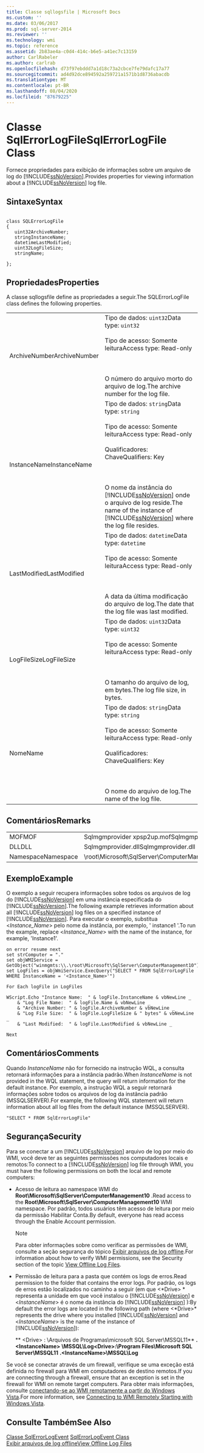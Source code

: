 ```yaml
---
title: Classe sqllogsfile | Microsoft Docs
ms.custom: ''
ms.date: 03/06/2017
ms.prod: sql-server-2014
ms.reviewer: ''
ms.technology: wmi
ms.topic: reference
ms.assetid: 2b83ae4a-c0d4-414c-b6e5-a41ec7c13159
author: CarlRabeler
ms.author: carlrab
ms.openlocfilehash: d73f97ebddd7a1d18c73a2cbce7fe79dafc17a77
ms.sourcegitcommit: ad4d92dce894592a259721a1571b1d8736abacdb
ms.translationtype: MT
ms.contentlocale: pt-BR
ms.lasthandoff: 08/04/2020
ms.locfileid: "87679225"
---
```

# <a name="sqlerrorlogfile-class"></a><span data-ttu-id="dd0c9-102">Classe SqlErrorLogFile</span><span class="sxs-lookup"><span data-stu-id="dd0c9-102">SqlErrorLogFile Class</span></span>
  <span data-ttu-id="dd0c9-103">Fornece propriedades para exibição de informações sobre um arquivo de log do [!INCLUDE[ssNoVersion](../../includes/ssnoversion-md.md)].</span><span class="sxs-lookup"><span data-stu-id="dd0c9-103">Provides properties for viewing information about a [!INCLUDE[ssNoVersion](../../includes/ssnoversion-md.md)] log file.</span></span>  
  
## <a name="syntax"></a><span data-ttu-id="dd0c9-104">Sintaxe</span><span class="sxs-lookup"><span data-stu-id="dd0c9-104">Syntax</span></span>  
  
```  
  
class SQLErrorLogFile  
{  
   uint32ArchiveNumber;  
   stringInstanceName;  
   datetimeLastModified;  
   uint32LogFileSize;  
   stringName;  
  
};  
```  
  
## <a name="properties"></a><span data-ttu-id="dd0c9-105">Propriedades</span><span class="sxs-lookup"><span data-stu-id="dd0c9-105">Properties</span></span>  
 <span data-ttu-id="dd0c9-106">A classe sqllogsfile define as propriedades a seguir.</span><span class="sxs-lookup"><span data-stu-id="dd0c9-106">The SQLErrorLogFile class defines the following properties.</span></span>  
  
|||  
|-|-|  
|<span data-ttu-id="dd0c9-107">ArchiveNumber</span><span class="sxs-lookup"><span data-stu-id="dd0c9-107">ArchiveNumber</span></span>|<span data-ttu-id="dd0c9-108">Tipo de dados: `uint32`</span><span class="sxs-lookup"><span data-stu-id="dd0c9-108">Data type: `uint32`</span></span><br /><br /> <span data-ttu-id="dd0c9-109">Tipo de acesso: Somente leitura</span><span class="sxs-lookup"><span data-stu-id="dd0c9-109">Access type: Read-only</span></span><br /><br /> <br /><br /> <span data-ttu-id="dd0c9-110">O número do arquivo morto do arquivo de log.</span><span class="sxs-lookup"><span data-stu-id="dd0c9-110">The archive number for the log file.</span></span>|  
|<span data-ttu-id="dd0c9-111">InstanceName</span><span class="sxs-lookup"><span data-stu-id="dd0c9-111">InstanceName</span></span>|<span data-ttu-id="dd0c9-112">Tipo de dados: `string`</span><span class="sxs-lookup"><span data-stu-id="dd0c9-112">Data type: `string`</span></span><br /><br /> <span data-ttu-id="dd0c9-113">Tipo de acesso: Somente leitura</span><span class="sxs-lookup"><span data-stu-id="dd0c9-113">Access type: Read-only</span></span><br /><br /> <span data-ttu-id="dd0c9-114">Qualificadores: Chave</span><span class="sxs-lookup"><span data-stu-id="dd0c9-114">Qualifiers: Key</span></span><br /><br /> <br /><br /> <span data-ttu-id="dd0c9-115">O nome da instância do [!INCLUDE[ssNoVersion](../../includes/ssnoversion-md.md)] onde o arquivo de log reside.</span><span class="sxs-lookup"><span data-stu-id="dd0c9-115">The name of the instance of [!INCLUDE[ssNoVersion](../../includes/ssnoversion-md.md)] where the log file resides.</span></span>|  
|<span data-ttu-id="dd0c9-116">LastModified</span><span class="sxs-lookup"><span data-stu-id="dd0c9-116">LastModified</span></span>|<span data-ttu-id="dd0c9-117">Tipo de dados: `datetime`</span><span class="sxs-lookup"><span data-stu-id="dd0c9-117">Data type: `datetime`</span></span><br /><br /> <span data-ttu-id="dd0c9-118">Tipo de acesso: Somente leitura</span><span class="sxs-lookup"><span data-stu-id="dd0c9-118">Access type: Read-only</span></span><br /><br /> <br /><br /> <span data-ttu-id="dd0c9-119">A data da última modificação do arquivo de log.</span><span class="sxs-lookup"><span data-stu-id="dd0c9-119">The date that the log file was last modified.</span></span>|  
|<span data-ttu-id="dd0c9-120">LogFileSize</span><span class="sxs-lookup"><span data-stu-id="dd0c9-120">LogFileSize</span></span>|<span data-ttu-id="dd0c9-121">Tipo de dados: `uint32`</span><span class="sxs-lookup"><span data-stu-id="dd0c9-121">Data type: `uint32`</span></span><br /><br /> <span data-ttu-id="dd0c9-122">Tipo de acesso: Somente leitura</span><span class="sxs-lookup"><span data-stu-id="dd0c9-122">Access type: Read-only</span></span><br /><br /> <br /><br /> <span data-ttu-id="dd0c9-123">O tamanho do arquivo de log, em bytes.</span><span class="sxs-lookup"><span data-stu-id="dd0c9-123">The log file size, in bytes.</span></span>|  
|<span data-ttu-id="dd0c9-124">Nome</span><span class="sxs-lookup"><span data-stu-id="dd0c9-124">Name</span></span>|<span data-ttu-id="dd0c9-125">Tipo de dados: `string`</span><span class="sxs-lookup"><span data-stu-id="dd0c9-125">Data type: `string`</span></span><br /><br /> <span data-ttu-id="dd0c9-126">Tipo de acesso: Somente leitura</span><span class="sxs-lookup"><span data-stu-id="dd0c9-126">Access type: Read-only</span></span><br /><br /> <span data-ttu-id="dd0c9-127">Qualificadores: Chave</span><span class="sxs-lookup"><span data-stu-id="dd0c9-127">Qualifiers: Key</span></span><br /><br /> <br /><br /> <span data-ttu-id="dd0c9-128">O nome do arquivo de log.</span><span class="sxs-lookup"><span data-stu-id="dd0c9-128">The name of the log file.</span></span>|  
  
## <a name="remarks"></a><span data-ttu-id="dd0c9-129">Comentários</span><span class="sxs-lookup"><span data-stu-id="dd0c9-129">Remarks</span></span>  
  
|||  
|-|-|  
|<span data-ttu-id="dd0c9-130">MOF</span><span class="sxs-lookup"><span data-stu-id="dd0c9-130">MOF</span></span>|<span data-ttu-id="dd0c9-131">Sqlmgmprovider xpsp2up.mof</span><span class="sxs-lookup"><span data-stu-id="dd0c9-131">Sqlmgmprovider xpsp2up.mof</span></span>|  
|<span data-ttu-id="dd0c9-132">DLL</span><span class="sxs-lookup"><span data-stu-id="dd0c9-132">DLL</span></span>|<span data-ttu-id="dd0c9-133">Sqlmgmprovider.dll</span><span class="sxs-lookup"><span data-stu-id="dd0c9-133">Sqlmgmprovider.dll</span></span>|  
|<span data-ttu-id="dd0c9-134">Namespace</span><span class="sxs-lookup"><span data-stu-id="dd0c9-134">Namespace</span></span>|<span data-ttu-id="dd0c9-135">\root\Microsoft\SqlServer\ComputerManagement10</span><span class="sxs-lookup"><span data-stu-id="dd0c9-135">\root\Microsoft\SqlServer\ComputerManagement10</span></span>|  
  
## <a name="example"></a><span data-ttu-id="dd0c9-136">Exemplo</span><span class="sxs-lookup"><span data-stu-id="dd0c9-136">Example</span></span>  
 <span data-ttu-id="dd0c9-137">O exemplo a seguir recupera informações sobre todos os arquivos de log do [!INCLUDE[ssNoVersion](../../includes/ssnoversion-md.md)] em uma instância especificada do [!INCLUDE[ssNoVersion](../../includes/ssnoversion-md.md)].</span><span class="sxs-lookup"><span data-stu-id="dd0c9-137">The following example retrieves information about all [!INCLUDE[ssNoVersion](../../includes/ssnoversion-md.md)] log files on a specified instance of [!INCLUDE[ssNoVersion](../../includes/ssnoversion-md.md)].</span></span> <span data-ttu-id="dd0c9-138">Para executar o exemplo, substitua \<*Instance_Name*> pelo nome da instância, por exemplo, ' instance1 '.</span><span class="sxs-lookup"><span data-stu-id="dd0c9-138">To run the example, replace \<*Instance_Name*> with the name of the instance, for example, 'Instance1'.</span></span>  
  
```  
on error resume next  
set strComputer = "."  
set objWMIService = GetObject("winmgmts:\\.\root\Microsoft\SqlServer\ComputerManagement10")  
set LogFiles = objWmiService.ExecQuery("SELECT * FROM SqlErrorLogFile WHERE InstanceName = '<Instance_Name>'")  
  
For Each logFile in LogFiles  
  
WScript.Echo "Instance Name:  " & logFile.InstanceName & vbNewLine _  
    & "Log File Name:  " & logFile.Name & vbNewLine _  
    & "Archive Number: " & logFile.ArchiveNumber & vbNewLine _  
    & "Log File Size:  " & logFile.LogFileSize & " bytes" & vbNewLine _  
    & "Last Modified:  " & logFile.LastModified & vbNewLine _  
  
Next   
```  
  
## <a name="comments"></a><span data-ttu-id="dd0c9-139">Comentários</span><span class="sxs-lookup"><span data-stu-id="dd0c9-139">Comments</span></span>  
 <span data-ttu-id="dd0c9-140">Quando *InstanceName* não for fornecido na instrução WQL, a consulta retornará informações para a instância padrão.</span><span class="sxs-lookup"><span data-stu-id="dd0c9-140">When *InstanceName* is not provided in the WQL statement, the query will return information for the default instance.</span></span> <span data-ttu-id="dd0c9-141">Por exemplo, a instrução WQL a seguir retornará informações sobre todos os arquivos de log da instância padrão (MSSQLSERVER).</span><span class="sxs-lookup"><span data-stu-id="dd0c9-141">For example, the following WQL statement will return information about all log files from the default instance (MSSQLSERVER).</span></span>  
  
```  
"SELECT * FROM SqlErrorLogFile"  
```  
  
## <a name="security"></a><span data-ttu-id="dd0c9-142">Segurança</span><span class="sxs-lookup"><span data-stu-id="dd0c9-142">Security</span></span>  
 <span data-ttu-id="dd0c9-143">Para se conectar a um [!INCLUDE[ssNoVersion](../../includes/ssnoversion-md.md)] arquivo de log por meio do WMI, você deve ter as seguintes permissões nos computadores locais e remotos:</span><span class="sxs-lookup"><span data-stu-id="dd0c9-143">To connect to a [!INCLUDE[ssNoVersion](../../includes/ssnoversion-md.md)] log file through WMI, you must have the following permissions on both the local and remote computers:</span></span>  
  
-   <span data-ttu-id="dd0c9-144">Acesso de leitura ao namespace WMI do **Root\Microsoft\SqlServer\ComputerManagement10** .</span><span class="sxs-lookup"><span data-stu-id="dd0c9-144">Read access to the **Root\Microsoft\SqlServer\ComputerManagement10** WMI namespace.</span></span> <span data-ttu-id="dd0c9-145">Por padrão, todos usuários têm acesso de leitura por meio da permissão Habilitar Conta.</span><span class="sxs-lookup"><span data-stu-id="dd0c9-145">By default, everyone has read access through the Enable Account permission.</span></span>  
  
    > [!NOTE]  
    >  <span data-ttu-id="dd0c9-146">Para obter informações sobre como verificar as permissões de WMI, consulte a seção segurança do tópico [Exibir arquivos de log offline](../logs/view-offline-log-files.md).</span><span class="sxs-lookup"><span data-stu-id="dd0c9-146">For information about how to verify WMI permissions, see the Security section of the topic [View Offline Log Files](../logs/view-offline-log-files.md).</span></span>  
  
-   <span data-ttu-id="dd0c9-147">Permissão de leitura para a pasta que contém os logs de erros.</span><span class="sxs-lookup"><span data-stu-id="dd0c9-147">Read permission to the folder that contains the error logs.</span></span> <span data-ttu-id="dd0c9-148">Por padrão, os logs de erros estão localizados no caminho a seguir (em que \<*Drive> \* representa a unidade em que você instalou o [!INCLUDE[ssNoVersion](../../includes/ssnoversion-md.md)] e \<*InstanceName*> é o nome da instância do [!INCLUDE[ssNoVersion](../../includes/ssnoversion-md.md)] ):</span><span class="sxs-lookup"><span data-stu-id="dd0c9-148">By default the error logs are located in the following path (where \<*Drive>\* represents the drive where you installed [!INCLUDE[ssNoVersion](../../includes/ssnoversion-md.md)] and \<*InstanceName*> is the name of the instance of [!INCLUDE[ssNoVersion](../../includes/ssnoversion-md.md)]):</span></span>  
  
     <span data-ttu-id="dd0c9-149">\*\* \<Drive> : \Arquivos de Programas\microsoft SQL Server\MSSQL11\*\* **. \<InstanceName> \MSSQL\Log**</span><span class="sxs-lookup"><span data-stu-id="dd0c9-149">**\<Drive>:\Program Files\Microsoft SQL Server\MSSQL11** **.\<InstanceName>\MSSQL\Log**</span></span>  
  
 <span data-ttu-id="dd0c9-150">Se você se conectar através de um firewall, verifique se uma exceção está definida no firewall para WMI em computadores de destino remotos.</span><span class="sxs-lookup"><span data-stu-id="dd0c9-150">If you are connecting through a firewall, ensure that an exception is set in the firewall for WMI on remote target computers.</span></span> <span data-ttu-id="dd0c9-151">Para obter mais informações, consulte [conectando-se ao WMI remotamente a partir do Windows Vista](https://go.microsoft.com/fwlink/?LinkId=178848).</span><span class="sxs-lookup"><span data-stu-id="dd0c9-151">For more information, see [Connecting to WMI Remotely Starting with Windows Vista](https://go.microsoft.com/fwlink/?LinkId=178848).</span></span>  
  
## <a name="see-also"></a><span data-ttu-id="dd0c9-152">Consulte Também</span><span class="sxs-lookup"><span data-stu-id="dd0c9-152">See Also</span></span>  
 <span data-ttu-id="dd0c9-153">[Classe SqlErrorLogEvent](sqlerrorlogevent-class.md) </span><span class="sxs-lookup"><span data-stu-id="dd0c9-153">[SqlErrorLogEvent Class](sqlerrorlogevent-class.md) </span></span>  
 [<span data-ttu-id="dd0c9-154">Exibir arquivos de log offline</span><span class="sxs-lookup"><span data-stu-id="dd0c9-154">View Offline Log Files</span></span>](../logs/view-offline-log-files.md)  
  
  
